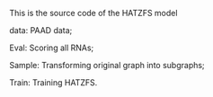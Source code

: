 This is the source code of the HATZFS model

data: PAAD data;

Eval: Scoring all RNAs;

Sample: Transforming original graph into subgraphs;

Train: Training HATZFS.
